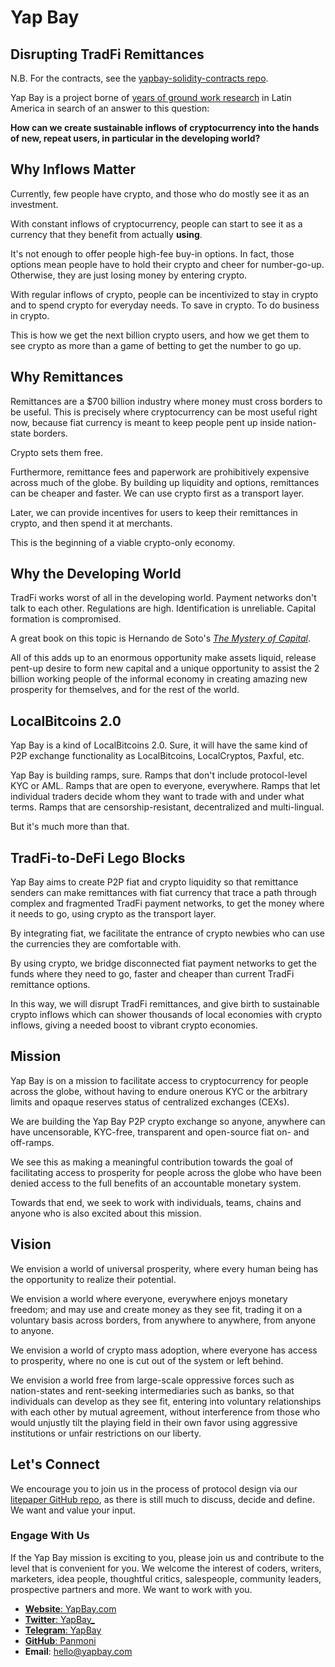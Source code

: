 # Yap Bay

## Disrupting TradFi Remittances

N.B. For the contracts, see the [yapbay-solidity-contracts repo](https://github.com/Panmoni/yapbay-solidity-contracts).

Yap Bay is a project borne of [years of ground work research](https://georgedonnelly.com/portfolio/#1-crypto--web3) in Latin America in search of an answer to this question:

**How can we create sustainable inflows of cryptocurrency into the hands of new, repeat users, in particular in the developing world?**

## Why Inflows Matter

Currently, few people have crypto, and those who do mostly see it as an investment.

With constant inflows of cryptocurrency, people can start to see it as a currency that they benefit from actually **using**.

It's not enough to offer people high-fee buy-in options. In fact, those options mean people have to hold their crypto and cheer for number-go-up. Otherwise, they are just losing money by entering crypto.

With regular inflows of crypto, people can be incentivized to stay in crypto and to spend crypto for everyday needs. To save in crypto. To do business in crypto.

This is how we get the next billion crypto users, and how we get them to see crypto as more than a game of betting to get the number to go up.

## Why Remittances

Remittances are a $700 billion industry where money must cross borders to be useful. This is precisely where cryptocurrency can be most useful right now, because fiat currency is meant to keep people pent up inside nation-state borders.

Crypto sets them free.

Furthermore, remittance fees and paperwork are prohibitively expensive across much of the globe. By building up liquidity and options, remittances can be cheaper and faster. We can use crypto first as a transport layer.

Later, we can provide incentives for users to keep their remittances in crypto, and then spend it at merchants.

This is the beginning of a viable crypto-only economy.

## Why the Developing World

TradFi works worst of all in the developing world. Payment networks don't talk to each other. Regulations are high. Identification is unreliable. Capital formation is compromised.

A great book on this topic is Hernando de Soto's _[The Mystery of Capital](https://www.goodreads.com/en/book/show/86154)_.

All of this adds up to an enormous opportunity make assets liquid, release pent-up desire to form new capital and a unique opportunity to assist the 2 billion working people of the informal economy in creating amazing new prosperity for themselves, and for the rest of the world.

## LocalBitcoins 2.0

Yap Bay is a kind of LocalBitcoins 2.0. Sure, it will have the same kind of P2P exchange functionality as LocalBitcoins, LocalCryptos, Paxful, etc.

Yap Bay is building ramps, sure. Ramps that don't include protocol-level KYC or AML. Ramps that are open to everyone, everywhere. Ramps that let individual traders decide whom they want to trade with and under what terms. Ramps that are censorship-resistant, decentralized and multi-lingual.

But it's much more than that.

## TradFi-to-DeFi Lego Blocks

Yap Bay aims to create P2P fiat and crypto liquidity so that remittance senders can make remittances with fiat currency that trace a path through complex and fragmented TradFi payment networks, to get the money where it needs to go, using crypto as the transport layer.

By integrating fiat, we facilitate the entrance of crypto newbies who can use the currencies they are comfortable with.

By using crypto, we bridge disconnected fiat payment networks to get the funds where they need to go, faster and cheaper than current TradFi remittance options.

In this way, we will disrupt TradFi remittances, and give birth to sustainable crypto inflows which can shower thousands of local economies with crypto inflows, giving a needed boost to vibrant crypto economies.

## Mission

Yap Bay is on a mission to facilitate access to cryptocurrency for people across the globe, without having to endure onerous KYC or the arbitrary limits and opaque reserves status of centralized exchanges (CEXs).

We are building the Yap Bay P2P crypto exchange so anyone, anywhere can have uncensorable, KYC-free, transparent and open-source fiat on- and off-ramps.

We see this as making a meaningful contribution towards the goal of facilitating access to prosperity for people across the globe who have been denied access to the full benefits of an accountable monetary system.

Towards that end, we seek to work with individuals, teams, chains and anyone who is also excited about this mission.

## Vision

We envision a world of universal prosperity, where every human being has the opportunity to realize their potential.

We envision a world where everyone, everywhere enjoys monetary freedom; and may use and create money as they see fit, trading it on a voluntary basis across borders, from anywhere to anywhere, from anyone to anyone.

We envision a world of crypto mass adoption, where everyone has access to prosperity, where no one is cut out of the system or left behind.

We envision a world free from large-scale oppressive forces such as nation-states and rent-seeking intermediaries such as banks, so that individuals can develop as they see fit, entering into voluntary relationships with each other by mutual agreement, without interference from those who would unjustly tilt the playing field in their own favor using aggressive institutions or unfair restrictions on our liberty.

## Let's Connect

We encourage you to join us in the process of protocol design via our [litepaper GitHub repo](https://github.com/Panmoni/yapbay-litepaper), as there is still much to discuss, decide and define. We want and value your input.

### Engage With Us

If the Yap Bay mission is exciting to you, please join us and contribute to the level that is convenient for you. We welcome the interest of coders, writers, marketers, idea people, thoughtful critics, salespeople, community leaders, prospective partners and more. We want to work with you.

- [**Website**: YapBay.com](https://yapbay.com/)
- [**Twitter**: YapBay\_](https://x.com/YapBay_)
- [**Telegram**: YapBay](https://t.me/Panmoni/288)
- [**GitHub**: Panmoni](https://github.com/Panmoni/yapbay)
- **Email**: hello@yapbay.com
